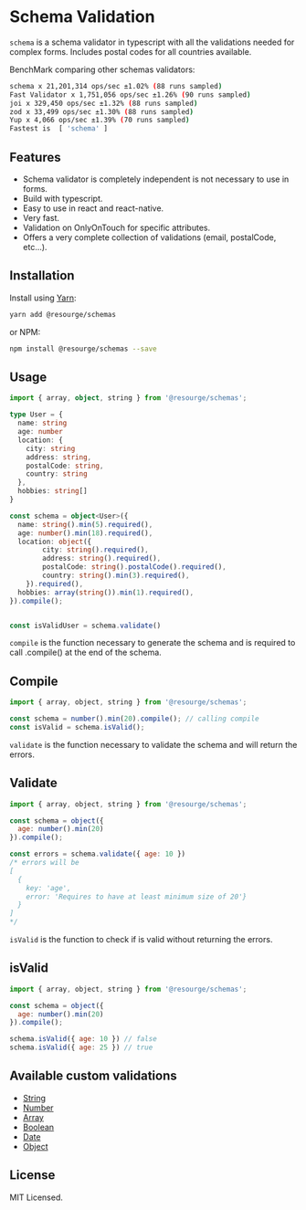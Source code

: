 # Schema Validation

`schema` is a schema validator in typescript with all the validations needed for complex forms. 
Includes postal codes for all countries available.

BenchMark comparing other schemas validators:
```sh
schema x 21,201,314 ops/sec ±1.02% (88 runs sampled)
Fast Validator x 1,751,056 ops/sec ±1.26% (90 runs sampled)
joi x 329,450 ops/sec ±1.32% (88 runs sampled)
zod x 33,499 ops/sec ±1.30% (88 runs sampled)
Yup x 4,066 ops/sec ±1.39% (70 runs sampled)
Fastest is  [ 'schema' ]
```

## Features

- Schema validator is completely independent is not necessary to use in forms.
- Build with typescript.
- Easy to use in react and react-native.
- Very fast.
- Validation on OnlyOnTouch for specific attributes.
- Offers a very complete collection of validations (email, postalCode, etc...).


## Installation

Install using [Yarn](https://yarnpkg.com):

```sh
yarn add @resourge/schemas
```

or NPM:

```sh
npm install @resourge/schemas --save
```

## Usage

```Typescript
import { array, object, string } from '@resourge/schemas';

type User = {
  name: string
  age: number
  location: {
    city: string
    address: string,
    postalCode: string,
    country: string
  },
  hobbies: string[]
}

const schema = object<User>({
  name: string().min(5).required(),
  age: number().min(18).required(),
  location: object({
		city: string().required(),
		address: string().required(),
		postalCode: string().postalCode().required(),
		country: string().min(3).required(),
	}).required(),
  hobbies: array(string()).min(1).required(),
}).compile();


const isValidUser = schema.validate()

```

`compile` is the function necessary to generate the schema and is required to call .compile() at the end of the schema.

## Compile

```jsx
import { array, object, string } from '@resourge/schemas';

const schema = number().min(20).compile(); // calling compile
const isValid = schema.isValid();

```

`validate` is the function necessary to validate the schema and will return the errors.

## Validate

```jsx
import { array, object, string } from '@resourge/schemas';

const schema = object({
  age: number().min(20)
}).compile();

const errors = schema.validate({ age: 10 }) 
/* errors will be
[
  { 
    key: 'age',
    error: 'Requires to have at least minimum size of 20'}
  }
]
*/

```

`isValid` is the function to check if is valid without returning the errors.

## isValid

```jsx
import { array, object, string } from '@resourge/schemas';

const schema = object({
  age: number().min(20)
}).compile();

schema.isValid({ age: 10 }) // false
schema.isValid({ age: 25 }) // true

```


## Available custom validations

- [String](docs/STRING.md)
- [Number](docs/ARRAY.md)
- [Array](docs/ARRAY.md)
- [Boolean](docs/BOOLEAN.md)
- [Date](docs/DATE.md)
- [Object](docs/OBJECT.md)

## License

MIT Licensed.